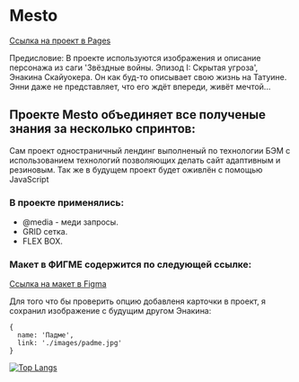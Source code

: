# **Mesto**

[Ссылка на проект в Pages](https://annieskywalker.github.io/mesto-project/)

Предисловие:
В проекте используются изображения и описание персонажа из саги 'Звёздные войны. Эпизод I: Скрытая угроза', Энакина Скайуокера. Он как буд-то описывает свою жизнь на Татуине. Энни даже не представляет, что его ждёт впереди, живёт мечтой...

## Проекте  **Mesto** объединяет все полученые знания за несколько спринтов:

Сам проект одностраничный лендинг выполненый по технологии БЭМ с использованием технологий позволяющих делать сайт адаптивным и резиновым. Так же в будущем проект будет оживлён с помощью JavaScript

### В проекте применялись: ###

* @media - меди запросы.
* GRID сетка.
* FLEX BOX.

### Макет в ФИГМЕ содержится по следующей ссылке: ###

[Ссылка на макет в Figma](https://www.figma.com/file/2cn9N9jSkmxD84oJik7xL7/JavaScript.-Sprint-4?node-id=28212-269&t=pfBwcVyDcArzmCDk-0)

Для того что бы проверить опцию добавленя карточки в проект, я сохранил изображение с будущим другом Энакина:

```
{
  name: 'Падме',
  link: './images/padme.jpg'
}
```

[![Top Langs](https://github-readme-stats.vercel.app/api/top-langs/?username=AnnieSkywalker&layout=compact)](https://github.com/anuraghazra/github-readme-stats)
